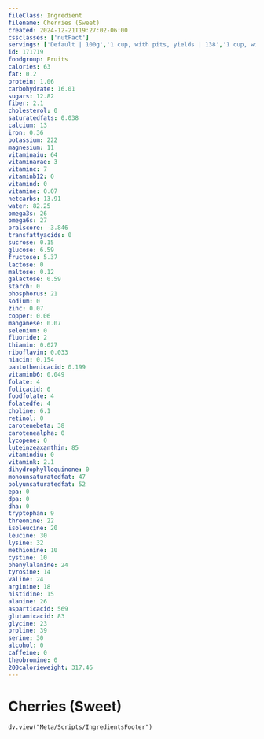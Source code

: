 ```yaml
---
fileClass: Ingredient
filename: Cherries (Sweet)
created: 2024-12-21T19:27:02-06:00
cssclasses: ['nutFact']
servings: ['Default | 100g','1 cup, with pits, yields | 138','1 cup, without pits | 154','1 cherry | 8.2','1 nlea serving | 140']
id: 171719
foodgroup: Fruits
calories: 63
fat: 0.2
protein: 1.06
carbohydrate: 16.01
sugars: 12.82
fiber: 2.1
cholesterol: 0
saturatedfats: 0.038
calcium: 13
iron: 0.36
potassium: 222
magnesium: 11
vitaminaiu: 64
vitaminarae: 3
vitaminc: 7
vitaminb12: 0
vitamind: 0
vitamine: 0.07
netcarbs: 13.91
water: 82.25
omega3s: 26
omega6s: 27
pralscore: -3.846
transfattyacids: 0
sucrose: 0.15
glucose: 6.59
fructose: 5.37
lactose: 0
maltose: 0.12
galactose: 0.59
starch: 0
phosphorus: 21
sodium: 0
zinc: 0.07
copper: 0.06
manganese: 0.07
selenium: 0
fluoride: 2
thiamin: 0.027
riboflavin: 0.033
niacin: 0.154
pantothenicacid: 0.199
vitaminb6: 0.049
folate: 4
folicacid: 0
foodfolate: 4
folatedfe: 4
choline: 6.1
retinol: 0
carotenebeta: 38
carotenealpha: 0
lycopene: 0
luteinzeaxanthin: 85
vitamindiu: 0
vitamink: 2.1
dihydrophylloquinone: 0
monounsaturatedfat: 47
polyunsaturatedfat: 52
epa: 0
dpa: 0
dha: 0
tryptophan: 9
threonine: 22
isoleucine: 20
leucine: 30
lysine: 32
methionine: 10
cystine: 10
phenylalanine: 24
tyrosine: 14
valine: 24
arginine: 18
histidine: 15
alanine: 26
asparticacid: 569
glutamicacid: 83
glycine: 23
proline: 39
serine: 30
alcohol: 0
caffeine: 0
theobromine: 0
200calorieweight: 317.46
---
```


# Cherries (Sweet)

```dataviewjs
dv.view("Meta/Scripts/IngredientsFooter")
```
